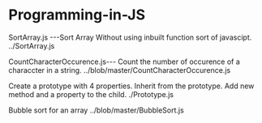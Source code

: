 # Programming-in-JS
SortArray.js ---Sort Array Without using inbuilt function sort of javascipt.
../SortArray.js

CountCharacterOccurence.js--- Count the number of occurence of a characcter in a string.
../blob/master/CountCharacterOccurence.js

Create a prototype with 4 properties. Inherit from the prototype. Add new method and a property to the child.
./Prototype.js

Bubble sort for an array ../blob/master/BubbleSort.js 
